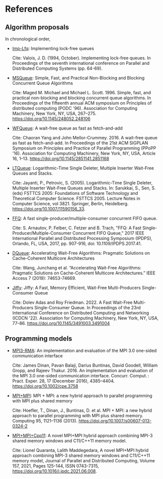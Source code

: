 # References

## Algorithm proposals

In chronological order,

- [Imp-Lfq](/refs/Imp-Lfq/README.md): Implementing lock-free queues

  Cite: Valois, J. D. (1994, October). Implementing lock-free queues. In Proceedings of the seventh international conference on Parallel and Distributed Computing Systems (pp. 64-69).

- [MSQueue](/refs/MSQueue/README.md): Simple, Fast, and Practical Non-Blocking and Blocking Concurrent Queue Algorithms

  Cite: Maged M. Michael and Michael L. Scott. 1996. Simple, fast, and practical non-blocking and blocking concurrent queue algorithms. In Proceedings of the fifteenth annual ACM symposium on Principles of distributed computing (PODC '96). Association for Computing Machinery, New York, NY, USA, 267–275. https://doi.org/10.1145/248052.248106

- [WFQueue](/refs/WFQueue/README.md): A wait-free queue as fast as fetch-and-add

  Cite: Chaoran Yang and John Mellor-Crummey. 2016. A wait-free queue as fast as fetch-and-add. In Proceedings of the 21st ACM SIGPLAN Symposium on Principles and Practice of Parallel Programming (PPoPP '16). Association for Computing Machinery, New York, NY, USA, Article 16, 1–13. https://doi.org/10.1145/2851141.2851168

- [LTQueue](/refs/LTQueue/README.md): Logarithmic-Time Single Deleter, Multiple Inserter Wait-Free Queues and Stacks.

  Cite: Jayanti, P., Petrovic, S. (2005). Logarithmic-Time Single Deleter, Multiple Inserter Wait-Free Queues and Stacks. In: Sarukkai, S., Sen, S. (eds) FSTTCS 2005: Foundations of Software Technology and Theoretical Computer Science. FSTTCS 2005. Lecture Notes in Computer Science, vol 3821. Springer, Berlin, Heidelberg. https://doi.org/10.1007/11590156_33.

- [FFQ](/refs/FFQ/README.md): A fast single-producer/multiple-consumer concurrent FIFO queue.

  Cite: S. Arnautov, P. Felber, C. Fetzer and B. Trach, "FFQ: A Fast Single-Producer/Multiple-Consumer Concurrent FIFO Queue," 2017 IEEE International Parallel and Distributed Processing Symposium (IPDPS), Orlando, FL, USA, 2017, pp. 907-916, doi: 10.1109/IPDPS.2017.41. 

- [DQueue](/refs/DQueue/README.md): Accelerating Wait-Free Algorithms: Pragmatic Solutions on Cache-Coherent Multicore Architectures

  Cite: Wang, Junchang et al. “Accelerating Wait-Free Algorithms: Pragmatic Solutions on Cache-Coherent Multicore Architectures.” IEEE Access 7 (2019): 74653-74669.

- [Jiffy](/refs/Jiffy/README.md): Jiffy: A Fast, Memory Efficient, Wait-Free Multi-Producers Single-Consumer Queue

  Cite: Dolev Adas and Roy Friedman. 2022. A Fast Wait-Free Multi-Producers Single-Consumer Queue. In Proceedings of the 23rd International Conference on Distributed Computing and Networking (ICDCN '22). Association for Computing Machinery, New York, NY, USA, 77–86. https://doi.org/10.1145/3491003.3491004

## Programming models

- [MPI3-RMA](/refs/MPI3-RMA/README.md): An implementation and evaluation of the MPI 3.0 one-sided communication interface

  Cite: James Dinan, Pavan Balaji, Darius Buntinas, David Goodell, William Gropp, and Rajeev Thakur. 2016. An implementation and evaluation of the MPI 3.0 one-sided communication interface. Concurr. Comput. : Pract. Exper. 28, 17 (December 2016), 4385–4404. https://doi.org/10.1002/cpe.3758

- [MPI+MPI](/refs/MPI%2BMPI/README.md): MPI + MPI: a new hybrid approach to parallel programming with MPI plus shared memory

  Cite: Hoefler, T., Dinan, J., Buntinas, D. et al. MPI + MPI: a new hybrid approach to parallel programming with MPI plus shared memory. Computing 95, 1121–1136 (2013). https://doi.org/10.1007/s00607-013-0324-2

- [MPI+MPI+Cpp11](/refs/MPI+MPI+Cpp11/README.md): A novel MPI+MPI hybrid approach combining MPI-3 shared memory windows and C11/C++11 memory model.

  Cite: Lionel Quaranta, Lalith Maddegedara, A novel MPI+MPI hybrid approach combining MPI-3 shared memory windows and C11/C++11 memory model, Journal of Parallel and Distributed Computing, Volume 157, 2021, Pages 125-144, ISSN 0743-7315, https://doi.org/10.1016/j.jpdc.2021.06.008.
